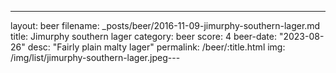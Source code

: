 ---
layout: beer
filename: _posts/beer/2016-11-09-jimurphy-southern-lager.md
title: Jimurphy southern lager
category: beer
score: 4
beer-date: "2023-08-26"
desc: "Fairly plain malty lager"
permalink: /beer/:title.html
img: /img/list/jimurphy-southern-lager.jpeg---
